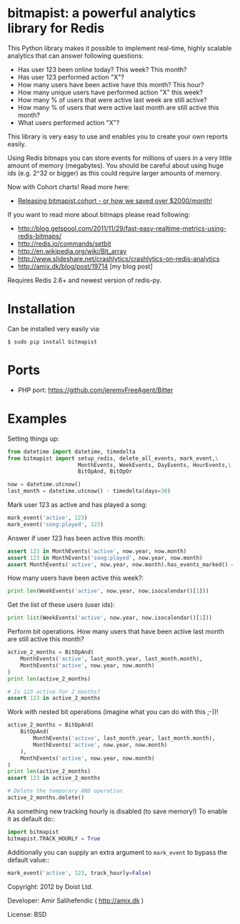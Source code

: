 bitmapist: a powerful analytics library for Redis
=================================================================

This Python library makes it possible to implement real-time, highly scalable analytics that can answer following questions:

* Has user 123 been online today? This week? This month?
* Has user 123 performed action "X"?
* How many users have been active have this month? This hour?
* How many unique users have performed action "X" this week?
* How many % of users that were active last week are still active?
* How many % of users that were active last month are still active this month?
* What users performed action "X"?

This library is very easy to use and enables you to create your own reports easily.

Using Redis bitmaps you can store events for millions of users in a very little amount of memory (megabytes).
You should be careful about using huge ids (e.g. 2^32 or bigger) as this could require larger amounts of memory.

Now with Cohort charts! Read more here:

* [Releasing bitmapist.cohort - or how we saved over $2000/month!](http://amix.dk/blog/post/19718)

If you want to read more about bitmaps please read following:

* http://blog.getspool.com/2011/11/29/fast-easy-realtime-metrics-using-redis-bitmaps/
* http://redis.io/commands/setbit
* http://en.wikipedia.org/wiki/Bit_array
* http://www.slideshare.net/crashlytics/crashlytics-on-redis-analytics
* http://amix.dk/blog/post/19714 [my blog post]

Requires Redis 2.6+ and newest version of redis-py.


Installation
============

Can be installed very easily via:

    $ sudo pip install bitmapist


Ports
=====

* PHP port: https://github.com/jeremyFreeAgent/Bitter


Examples
========

Setting things up:

```python
from datetime import datetime, timedelta
from bitmapist import setup_redis, delete_all_events, mark_event,\
                      MonthEvents, WeekEvents, DayEvents, HourEvents,\
                      BitOpAnd, BitOpOr

now = datetime.utcnow()
last_month = datetime.utcnow() - timedelta(days=30)
```

Mark user 123 as active and has played a song:

```python
mark_event('active', 123)
mark_event('song:played', 123)
```

Answer if user 123 has been active this month:

```python
assert 123 in MonthEvents('active', now.year, now.month)
assert 123 in MonthEvents('song:played', now.year, now.month)
assert MonthEvents('active', now.year, now.month).has_events_marked() == True
```

How many users have been active this week?:

```python
print len(WeekEvents('active', now.year, now.isocalendar()[1]))
```

Get the list of these users (user ids):

```python
print list(WeekEvents('active', now.year, now.isocalendar()[1]))
```

Perform bit operations. How many users that have been active last month are still active this month?

```python
active_2_months = BitOpAnd(
    MonthEvents('active', last_month.year, last_month.month),
    MonthEvents('active', now.year, now.month)
)
print len(active_2_months)

# Is 123 active for 2 months?
assert 123 in active_2_months
```

Work with nested bit operations (imagine what you can do with this ;-))!

```python
active_2_months = BitOpAnd(
    BitOpAnd(
        MonthEvents('active', last_month.year, last_month.month),
        MonthEvents('active', now.year, now.month)
    ),
    MonthEvents('active', now.year, now.month)
)
print len(active_2_months)
assert 123 in active_2_months

# Delete the temporary AND operation
active_2_months.delete()
```

As something new tracking hourly is disabled (to save memory!) To enable it as default do::

```python
import bitmapist
bitmapist.TRACK_HOURLY = True
```

Additionally you can supply an extra argument to `mark_event` to bypass the default value::

```python
mark_event('active', 123, track_hourly=False)
```

Copyright: 2012 by Doist Ltd.

Developer: Amir Salihefendic ( http://amix.dk )

License: BSD
